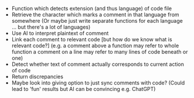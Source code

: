 - Function which detects extension (and thus language) of code file
- Retrieve the character which marks a comment in that language from somewhere
(Or maybe just write separate functions for each language ... but there's a lot of languages)
- Use AI to interpret plaintext of comment
- Link each comment to relevant code [but how do we know what is relevant code?]
(e.g. a comment above a function may refer to whole function
a comment on a line may refer to many lines of code beneath or one)
- Detect whether text of comment actually corresponds to current action of code
- Return discrepancies
- Maybe look into giving option to just sync comments with code?
(Could lead to 'fun' results but AI can be convincing e.g. ChatGPT)